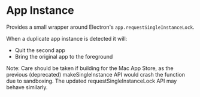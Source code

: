 # App Instance

Provides a small wrapper around Electron's `app.requestSingleInstanceLock`.

When a duplicate app instance is detected it will:

- Quit the second app
- Bring the original app to the foreground

Note: Care should be taken if building for the Mac App Store, as the previous (deprecated) makeSingleInstance API would crash the function due to sandboxing. The updated requestSingleInstanceLock API may behave similarly.
